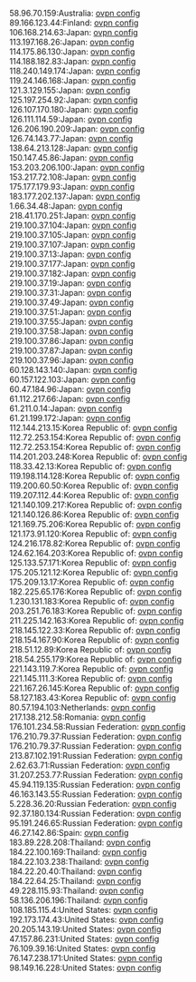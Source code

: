 58.96.70.159:Australia: [ovpn config](vpn/58_96_70_159.ovpn)  
89.166.123.44:Finland: [ovpn config](vpn/89_166_123_44.ovpn)  
106.168.214.63:Japan: [ovpn config](vpn/106_168_214_63.ovpn)  
113.197.168.26:Japan: [ovpn config](vpn/113_197_168_26.ovpn)  
114.175.86.130:Japan: [ovpn config](vpn/114_175_86_130.ovpn)  
114.188.182.83:Japan: [ovpn config](vpn/114_188_182_83.ovpn)  
118.240.149.174:Japan: [ovpn config](vpn/118_240_149_174.ovpn)  
119.24.146.168:Japan: [ovpn config](vpn/119_24_146_168.ovpn)  
121.3.129.155:Japan: [ovpn config](vpn/121_3_129_155.ovpn)  
125.197.254.92:Japan: [ovpn config](vpn/125_197_254_92.ovpn)  
126.107.170.180:Japan: [ovpn config](vpn/126_107_170_180.ovpn)  
126.111.114.59:Japan: [ovpn config](vpn/126_111_114_59.ovpn)  
126.206.190.209:Japan: [ovpn config](vpn/126_206_190_209.ovpn)  
126.74.143.77:Japan: [ovpn config](vpn/126_74_143_77.ovpn)  
138.64.213.128:Japan: [ovpn config](vpn/138_64_213_128.ovpn)  
150.147.45.86:Japan: [ovpn config](vpn/150_147_45_86.ovpn)  
153.203.206.100:Japan: [ovpn config](vpn/153_203_206_100.ovpn)  
153.217.72.108:Japan: [ovpn config](vpn/153_217_72_108.ovpn)  
175.177.179.93:Japan: [ovpn config](vpn/175_177_179_93.ovpn)  
183.177.202.137:Japan: [ovpn config](vpn/183_177_202_137.ovpn)  
1.66.34.48:Japan: [ovpn config](vpn/1_66_34_48.ovpn)  
218.41.170.251:Japan: [ovpn config](vpn/218_41_170_251.ovpn)  
219.100.37.104:Japan: [ovpn config](vpn/219_100_37_104.ovpn)  
219.100.37.105:Japan: [ovpn config](vpn/219_100_37_105.ovpn)  
219.100.37.107:Japan: [ovpn config](vpn/219_100_37_107.ovpn)  
219.100.37.13:Japan: [ovpn config](vpn/219_100_37_13.ovpn)  
219.100.37.177:Japan: [ovpn config](vpn/219_100_37_177.ovpn)  
219.100.37.182:Japan: [ovpn config](vpn/219_100_37_182.ovpn)  
219.100.37.19:Japan: [ovpn config](vpn/219_100_37_19.ovpn)  
219.100.37.31:Japan: [ovpn config](vpn/219_100_37_31.ovpn)  
219.100.37.49:Japan: [ovpn config](vpn/219_100_37_49.ovpn)  
219.100.37.51:Japan: [ovpn config](vpn/219_100_37_51.ovpn)  
219.100.37.55:Japan: [ovpn config](vpn/219_100_37_55.ovpn)  
219.100.37.58:Japan: [ovpn config](vpn/219_100_37_58.ovpn)  
219.100.37.86:Japan: [ovpn config](vpn/219_100_37_86.ovpn)  
219.100.37.87:Japan: [ovpn config](vpn/219_100_37_87.ovpn)  
219.100.37.96:Japan: [ovpn config](vpn/219_100_37_96.ovpn)  
60.128.143.140:Japan: [ovpn config](vpn/60_128_143_140.ovpn)  
60.157.122.103:Japan: [ovpn config](vpn/60_157_122_103.ovpn)  
60.47.184.96:Japan: [ovpn config](vpn/60_47_184_96.ovpn)  
61.112.217.66:Japan: [ovpn config](vpn/61_112_217_66.ovpn)  
61.211.0.14:Japan: [ovpn config](vpn/61_211_0_14.ovpn)  
61.21.199.172:Japan: [ovpn config](vpn/61_21_199_172.ovpn)  
112.144.213.15:Korea Republic of: [ovpn config](vpn/112_144_213_15.ovpn)  
112.72.253.154:Korea Republic of: [ovpn config](vpn/112_72_253_154.ovpn)  
112.72.253.154:Korea Republic of: [ovpn config](vpn/112_72_253_154.ovpn)  
114.201.203.248:Korea Republic of: [ovpn config](vpn/114_201_203_248.ovpn)  
118.33.42.13:Korea Republic of: [ovpn config](vpn/118_33_42_13.ovpn)  
119.198.114.128:Korea Republic of: [ovpn config](vpn/119_198_114_128.ovpn)  
119.200.60.50:Korea Republic of: [ovpn config](vpn/119_200_60_50.ovpn)  
119.207.112.44:Korea Republic of: [ovpn config](vpn/119_207_112_44.ovpn)  
121.140.109.217:Korea Republic of: [ovpn config](vpn/121_140_109_217.ovpn)  
121.140.126.86:Korea Republic of: [ovpn config](vpn/121_140_126_86.ovpn)  
121.169.75.206:Korea Republic of: [ovpn config](vpn/121_169_75_206.ovpn)  
121.173.91.120:Korea Republic of: [ovpn config](vpn/121_173_91_120.ovpn)  
124.216.178.82:Korea Republic of: [ovpn config](vpn/124_216_178_82.ovpn)  
124.62.164.203:Korea Republic of: [ovpn config](vpn/124_62_164_203.ovpn)  
125.133.57.171:Korea Republic of: [ovpn config](vpn/125_133_57_171.ovpn)  
175.205.121.12:Korea Republic of: [ovpn config](vpn/175_205_121_12.ovpn)  
175.209.13.17:Korea Republic of: [ovpn config](vpn/175_209_13_17.ovpn)  
182.225.65.176:Korea Republic of: [ovpn config](vpn/182_225_65_176.ovpn)  
1.230.131.183:Korea Republic of: [ovpn config](vpn/1_230_131_183.ovpn)  
203.251.76.183:Korea Republic of: [ovpn config](vpn/203_251_76_183.ovpn)  
211.225.142.163:Korea Republic of: [ovpn config](vpn/211_225_142_163.ovpn)  
218.145.122.33:Korea Republic of: [ovpn config](vpn/218_145_122_33.ovpn)  
218.154.167.90:Korea Republic of: [ovpn config](vpn/218_154_167_90.ovpn)  
218.51.12.89:Korea Republic of: [ovpn config](vpn/218_51_12_89.ovpn)  
218.54.255.179:Korea Republic of: [ovpn config](vpn/218_54_255_179.ovpn)  
221.143.119.7:Korea Republic of: [ovpn config](vpn/221_143_119_7.ovpn)  
221.145.111.3:Korea Republic of: [ovpn config](vpn/221_145_111_3.ovpn)  
221.167.26.145:Korea Republic of: [ovpn config](vpn/221_167_26_145.ovpn)  
58.127.183.43:Korea Republic of: [ovpn config](vpn/58_127_183_43.ovpn)  
80.57.194.103:Netherlands: [ovpn config](vpn/80_57_194_103.ovpn)  
217.138.212.58:Romania: [ovpn config](vpn/217_138_212_58.ovpn)  
176.101.234.58:Russian Federation: [ovpn config](vpn/176_101_234_58.ovpn)  
176.210.79.37:Russian Federation: [ovpn config](vpn/176_210_79_37.ovpn)  
176.210.79.37:Russian Federation: [ovpn config](vpn/176_210_79_37.ovpn)  
213.87.102.191:Russian Federation: [ovpn config](vpn/213_87_102_191.ovpn)  
2.62.63.71:Russian Federation: [ovpn config](vpn/2_62_63_71.ovpn)  
31.207.253.77:Russian Federation: [ovpn config](vpn/31_207_253_77.ovpn)  
45.94.119.135:Russian Federation: [ovpn config](vpn/45_94_119_135.ovpn)  
46.163.143.55:Russian Federation: [ovpn config](vpn/46_163_143_55.ovpn)  
5.228.36.20:Russian Federation: [ovpn config](vpn/5_228_36_20.ovpn)  
92.37.180.134:Russian Federation: [ovpn config](vpn/92_37_180_134.ovpn)  
95.191.246.65:Russian Federation: [ovpn config](vpn/95_191_246_65.ovpn)  
46.27.142.86:Spain: [ovpn config](vpn/46_27_142_86.ovpn)  
183.89.228.208:Thailand: [ovpn config](vpn/183_89_228_208.ovpn)  
184.22.100.169:Thailand: [ovpn config](vpn/184_22_100_169.ovpn)  
184.22.103.238:Thailand: [ovpn config](vpn/184_22_103_238.ovpn)  
184.22.20.40:Thailand: [ovpn config](vpn/184_22_20_40.ovpn)  
184.22.64.25:Thailand: [ovpn config](vpn/184_22_64_25.ovpn)  
49.228.115.93:Thailand: [ovpn config](vpn/49_228_115_93.ovpn)  
58.136.206.196:Thailand: [ovpn config](vpn/58_136_206_196.ovpn)  
108.185.115.4:United States: [ovpn config](vpn/108_185_115_4.ovpn)  
192.173.174.43:United States: [ovpn config](vpn/192_173_174_43.ovpn)  
20.205.143.19:United States: [ovpn config](vpn/20_205_143_19.ovpn)  
47.157.86.231:United States: [ovpn config](vpn/47_157_86_231.ovpn)  
76.109.39.16:United States: [ovpn config](vpn/76_109_39_16.ovpn)  
76.147.238.171:United States: [ovpn config](vpn/76_147_238_171.ovpn)  
98.149.16.228:United States: [ovpn config](vpn/98_149_16_228.ovpn)  
